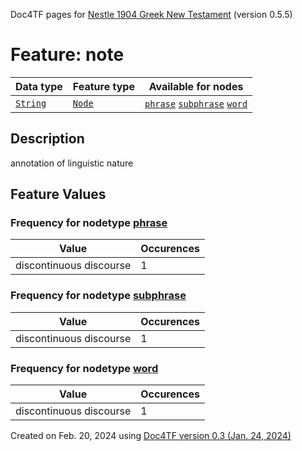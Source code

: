 Doc4TF pages for [Nestle 1904 Greek New Testament](https://github.com/saulocantanhede/tfgreek2/tree/master/tf) (version 0.5.5)
# Feature: note
Data type|Feature type|Available for nodes
---|---|---
[`String`](featurebydatatype.md#string)|[`Node`](featurebytype.md#node)| [`phrase`](featurebynodetype.md#phrase)  [`subphrase`](featurebynodetype.md#subphrase)  [`word`](featurebynodetype.md#word) 
## Description
annotation of linguistic nature
## Feature Values
### Frequency for nodetype [phrase](featurebynodetype.md#phrase)
Value|Occurences
---|---
discontinuous discourse|1
### Frequency for nodetype [subphrase](featurebynodetype.md#subphrase)
Value|Occurences
---|---
discontinuous discourse|1
### Frequency for nodetype [word](featurebynodetype.md#word)
Value|Occurences
---|---
discontinuous discourse|1
 

Created on Feb. 20, 2024 using [Doc4TF  version 0.3 (Jan. 24, 2024)](https://github.com/tonyjurg/Doc4TF) 